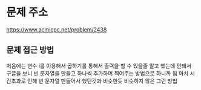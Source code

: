#  문제 주소 
https://www.acmicpc.net/problem/2438

## 문제 접근 방법 
처음에는 변수 i를 이용해서 곱하기를 통해서 출력을 할 수 있을줄 알고 했는데 안돼서 구글을 보니 빈 문자열을 만들고 하나씩 추가하며 찍어주는 방법으로 하니까 됨 마치 시간초과로 인해 빈 문자열 만들어서 했던것과 비슷한듯 비슷하지 않은 그런 방법 